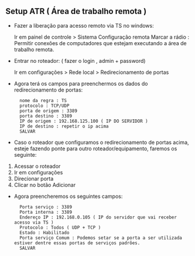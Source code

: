Setup ATR ( Área de trabalho remota )
---------------------------------------



- Fazer a liberação para acesso remoto via TS no windows:

	Ir em painel de controle > Sistema
	Configuração remota
	Marcar a rádio : Permitir conexões de computadores que estejam executando a área de trabalho remota.


- Entrar no roteador: ( fazer o login , admin + password)

	Ir em configurações > Rede local > Redirecionamento de portas


- Agora terá os campos para preenchermos os dados do redirecionamento de portas:

		nome da regra : TS
		protocolo : TCP/UDP
		porta de origem : 3389
		porta destino : 3389
		IP de origem : 192.168.125.100 ( IP DO SERVIDOR )
		IP de destino : repetir o ip acima
		SALVAR


- Caso o roteador que configuramos o redirecionamento de portas acima, esteje fazendo ponte para outro roteador/equipamento, faremos os seguinte:
	
1. Acessar o roteador
2. Ir em configurações
3. Direcionar porta
4. Clicar no botão Adicionar


- Agora preencheremos os seguintes campos:

		Porta serviço : 3389
		Porta interna : 3389
		Endereço IP : 192.168.0.105 ( IP do servidor que vai receber acesso via TS )
		Protocolo : Todos ( UDP + TCP )
		Estado : Habilitado
		Porta serviço Comum : Podemos setar se a porta a ser utilizada estiver dentre essas portas de serviços padrões.
		SALVAR
